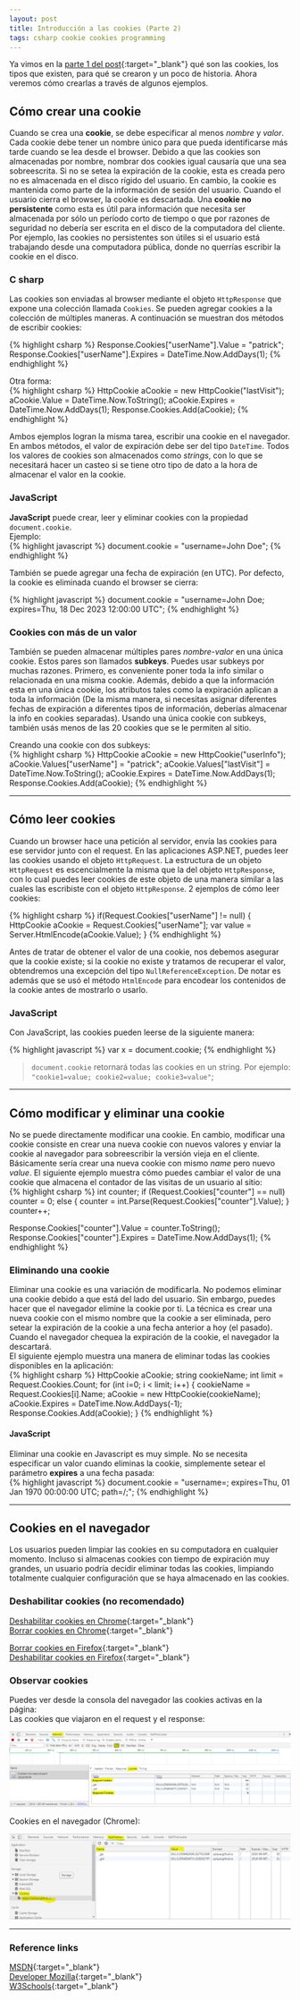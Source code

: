 ```yaml
---
layout: post
title: Introducción a las cookies (Parte 2)
tags: csharp cookie cookies programming
---
```


Ya vimos en la [parte 1 del post](https://cpique.github.io/2018/06/02/Cookies-intro-first-part/){:target="_blank"} qué son las cookies, los tipos que existen, para qué se crearon y un poco de historia. Ahora veremos cómo crearlas a través de algunos ejemplos.

## Cómo crear una cookie
Cuando se crea una __cookie__, se debe especificar al menos _nombre_ y _valor_. Cada cookie debe tener un nombre único para que pueda identificarse más tarde cuando se lea desde el browser.   Debido a que las cookies son almacenadas por nombre, nombrar dos cookies igual causaría que una sea sobreescrita.
Si no se setea la expiración de la cookie, esta es creada pero no es almacenada en el disco rígido del usuario. En cambio, la cookie es mantenida como parte de la información de sesión del usuario. Cuando el usuario cierra el browser, la cookie es descartada. Una __cookie no persistente__ como esta es útil para información que necesita ser almacenada por sólo un período corto de tiempo o que por razones de seguridad no debería ser escrita en el disco de la computadora del cliente. Por ejemplo, las cookies no persistentes son útiles si el usuario está trabajando desde una computadora pública, donde no querrías escribir la cookie en el disco.

### C sharp
Las cookies son enviadas al browser mediante el objeto `HttpResponse` que expone una colección llamada `Cookies`. Se pueden agregar cookies a la colección de múltiples maneras. A continuación se muestran dos métodos de escribir cookies:

{% highlight csharp %}
Response.Cookies["userName"].Value = "patrick";
Response.Cookies["userName"].Expires = DateTime.Now.AddDays(1);
{% endhighlight %}

Otra forma:  
{% highlight csharp %}
HttpCookie aCookie = new HttpCookie("lastVisit");
aCookie.Value = DateTime.Now.ToString();
aCookie.Expires = DateTime.Now.AddDays(1);
Response.Cookies.Add(aCookie);
{% endhighlight %}

Ambos ejemplos logran la misma tarea, escribir una cookie en el navegador. En ambos métodos, el valor de expiración debe ser del tipo `DateTime`. Todos los valores de cookies son almacenados como _strings_, con lo que se necesitará hacer un casteo si se tiene otro tipo de dato a la hora de almacenar el valor en la cookie.

### JavaScript
__JavaScript__ puede crear, leer y eliminar cookies con la propiedad `document.cookie`.  
Ejemplo:  
{% highlight javascript %}
document.cookie = "username=John Doe";
{% endhighlight %}

También se puede agregar una fecha de expiración (en UTC). Por defecto, la cookie es eliminada cuando el browser se cierra:  

{% highlight javascript %}
document.cookie = "username=John Doe; expires=Thu, 18 Dec 2023 12:00:00 UTC";
{% endhighlight %}


### Cookies con más de un valor
También se pueden almacenar múltiples pares _nombre-valor_ en una única cookie. Estos pares son llamados __subkeys__. Puedes usar subkeys por muchas razones. Primero, es conveniente poner toda la info similar o relacionada en una misma cookie. Además, debido a que la información esta en una única cookie, los atributos tales como la expiración aplican a toda la información (De la misma manera, si necesitas asignar diferentes fechas de expiración a diferentes tipos de información, deberías almacenar la info en cookies separadas). Usando una única cookie con subkeys, también usás menos de las 20 cookies que se le permiten al sitio.

Creando una cookie con dos subkeys:      
{% highlight csharp %}
HttpCookie aCookie = new HttpCookie("userInfo");
aCookie.Values["userName"] = "patrick";
aCookie.Values["lastVisit"] = DateTime.Now.ToString();
aCookie.Expires = DateTime.Now.AddDays(1);
Response.Cookies.Add(aCookie);
{% endhighlight %}


****

## Cómo leer cookies

Cuando un browser hace una petición al servidor, envía las cookies para ese servidor junto con el request. En las aplicaciones ASP.NET, puedes leer las cookies usando el objeto `HttpRequest`. La estructura de un objeto `HttpRequest` es escencialmente la misma que la del objeto `HttpResponse`, con lo cual puedes leer cookies de este objeto de una manera similar a las cuales las escribiste con el objeto `HttpResponse`. 2 ejemplos de cómo leer cookies:  

{% highlight csharp %}
if(Request.Cookies["userName"] != null)
{
    HttpCookie aCookie = Request.Cookies["userName"];
    var value = Server.HtmlEncode(aCookie.Value);
}
{% endhighlight %}

Antes de tratar de obtener el valor de una cookie, nos debemos asegurar que la cookie existe; si la cookie no existe y tratamos de recuperar el valor, obtendremos una excepción del tipo `NullReferenceException`. De notar es además que se usó el método `HtmlEncode` para encodear los contenidos de la cookie antes de mostrarlo o usarlo.  

### JavaScript
Con JavaScript, las cookies pueden leerse de la siguiente manera:  

{% highlight javascript %}
var x = document.cookie;
{% endhighlight %}

> `document.cookie` retornará todas las cookies en un string. Por ejemplo: `"cookie1=value; cookie2=value; cookie3=value"`;

****

## Cómo modificar y eliminar una cookie
No se puede directamente modificar una cookie. En cambio, modificar una cookie consiste en crear una nueva cookie con nuevos valores y enviar la cookie al navegador para sobreescribir la versión vieja en el cliente. Básicamente sería crear una nueva cookie con mismo _name_ pero nuevo _value_.  El siguiente ejemplo muestra cómo puedes cambiar el valor de una cookie que almacena el contador de las visitas de un usuario al sitio:  
{% highlight csharp %}
int counter;
if (Request.Cookies["counter"] == null)
    counter = 0;
else
{
    counter = int.Parse(Request.Cookies["counter"].Value);
}
counter++;

Response.Cookies["counter"].Value = counter.ToString();
Response.Cookies["counter"].Expires = DateTime.Now.AddDays(1);
{% endhighlight %}

### Eliminando una cookie
Eliminar una cookie es una variación de modificarla. No podemos eliminar una cookie debido a que está del lado del usuario. Sin embargo, puedes hacer que el navegador elimine la cookie por ti. La técnica es crear una nueva cookie con el mismo nombre que la cookie a ser eliminada, pero setear la expiración de la cookie a una fecha anterior a hoy (el pasado). Cuando el navegador chequea la expiración de la cookie, el navegador la descartará.  
El siguiente ejemplo muestra una manera de eliminar todas las cookies disponibles en la aplicación:  
{% highlight csharp %}
HttpCookie aCookie;
string cookieName;
int limit = Request.Cookies.Count;
for (int i=0; i < limit; i++)
{
    cookieName = Request.Cookies[i].Name;
    aCookie = new HttpCookie(cookieName);
    aCookie.Expires = DateTime.Now.AddDays(-1);
    Response.Cookies.Add(aCookie);
}
{% endhighlight %}

#### JavaScript
Eliminar una cookie en Javascript es muy simple. No se necesita especificar un valor cuando eliminas la cookie, simplemente setear el parámetro __expires__ a una fecha pasada:  
{% highlight javascript %}
document.cookie = "username=; expires=Thu, 01 Jan 1970 00:00:00 UTC; path=/;";
{% endhighlight %}

****

## Cookies en el navegador
Los usuarios pueden limpiar las cookies en su computadora en cualquier momento. Incluso si almacenas cookies con tiempo de expiración muy grandes, un usuario podría decidir eliminar todas las cookies, limpiando totalmente cualquier configuración que se haya almacenado en las cookies.

### Deshabilitar cookies (no recomendado)
[Deshabilitar cookies en Chrome](https://support.google.com/accounts/answer/61416?co=GENIE.Platform%3DDesktop&hl=es){:target="_blank"}    
[Borrar cookies en Chrome](https://support.google.com/accounts/answer/32050?hl=es&co=GENIE.Platform=Desktop){:target="_blank"}    

[Borrar cookies en Firefox](https://support.mozilla.org/es/kb/Borrar%20cookies){:target="_blank"}  
[Deshabilitar cookies en Firefox](https://support.mozilla.org/es/kb/habilitar-y-deshabilitar-cookies-sitios-web-rastrear-preferencias){:target="_blank"}


### Observar cookies
Puedes ver desde la consola del navegador las cookies activas en la página:  
Las cookies que viajaron en el request y el response:   
<p class="full-width"><img src="/public/image/2018-6-4-Cookies-intro-second-part_01.PNG" alt="Cookies browser" /></p>

Cookies en el navegador (Chrome):  
<p class="full-width"><img src="/public/image/2018-6-4-Cookies-intro-second-part_02.PNG" alt="Cookies in request and response" /></p>

****

### Reference links
[MSDN](https://msdn.microsoft.com/en-us/library/ms178194.aspx#CodeExamples){:target="_blank"}  
[Developer Mozilla](https://developer.mozilla.org/es/docs/Web/HTTP/Cookies){:target="_blank"}  
[W3Schools](https://www.w3schools.com/Js/js_cookies.asp){:target="_blank"}